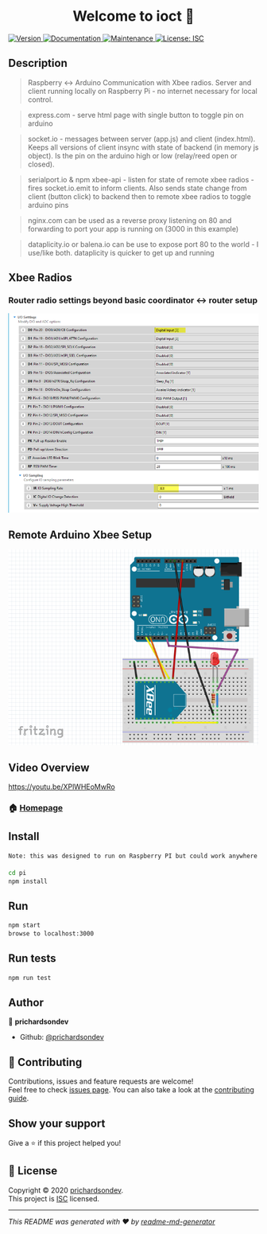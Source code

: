 <h1 align="center">Welcome to ioct 👋</h1>
<p>
  <a href="https://www.npmjs.com/package/iot" target="_blank">
    <img alt="Version" src="https://img.shields.io/npm/v/iot.svg">
  </a>
  <a href="https://github.com/prichardsondev/ioct#readme" target="_blank">
    <img alt="Documentation" src="https://img.shields.io/badge/documentation-yes-brightgreen.svg" />
  </a>
  <a href="https://github.com/prichardsondev/ioct/graphs/commit-activity" target="_blank">
    <img alt="Maintenance" src="https://img.shields.io/badge/Maintained%3F-yes-green.svg" />
  </a>
  <a href="https://github.com/prichardsondev/ioct/blob/master/LICENSE" target="_blank">
    <img alt="License: ISC" src="https://img.shields.io/github/license/prichardsondev/iot" />
  </a>
</p>

## Description

> Raspberry <-> Arduino Communication with Xbee radios. Server and client running locally on Raspberry Pi - no internet necessary for local control.

> express.com - serve html page with single button to toggle pin on arduino

> socket.io - messages between server (app.js) and client (index.html). Keeps all versions of client insync with state of backend (in memory js object). Is the pin on the arduino high or low (relay/reed open or closed).

> serialport.io & npm xbee-api  - listen for state of remote xbee radios - fires socket.io.emit to inform clients. Also sends state change from client (button click) to backend then to remote xbee radios to toggle arduino pins

> nginx.com can be used as a reverse proxy listening on 80 and forwarding to port your app is running on (3000 in this example)

> dataplicity.io or balena.io can be use to expose port 80 to the world - I use/like both. dataplicity is quicker to get up and running

## Xbee Radios
### Router radio settings beyond basic coordinator <-> router setup
![](/images/xbeeRouterSettings.png)

>

## Remote Arduino Xbee Setup
![](/images/arduinoxbee.PNG)


## Video Overview
https://youtu.be/XPlWHEoMwRo

>

### 🏠 [Homepage](https://github.com/prichardsondev/ioct#readme)

## Install

```sh
Note: this was designed to run on Raspberry PI but could work anywhere you have node installed

cd pi
npm install
```
## Run

```sh
npm start
browse to localhost:3000
```

## Run tests

```sh
npm run test
```

## Author

👤 **prichardsondev**

* Github: [@prichardsondev](https://github.com/prichardsondev)

## 🤝 Contributing

Contributions, issues and feature requests are welcome!<br />Feel free to check [issues page](https://github.com/prichardsondev/ioct/issues). You can also take a look at the [contributing guide](https://github.com/prichardsondev/ioct/blob/master/CONTRIBUTING.md).

## Show your support

Give a ⭐️ if this project helped you!

## 📝 License

Copyright © 2020 [prichardsondev](https://github.com/prichardsondev).<br />
This project is [ISC](https://github.com/prichardsondev/ioct/blob/master/LICENSE) licensed.

***
_This README was generated with ❤️ by [readme-md-generator](https://github.com/kefranabg/readme-md-generator)_
